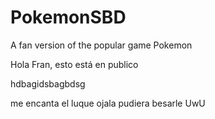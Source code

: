# PokemonSBD
 A fan version of the popular game Pokemon

Hola Fran, esto está en publico


hdbagidsbagbdsg

me encanta el luque ojala pudiera besarle UwU

